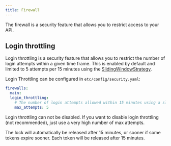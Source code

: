 ```yaml
---
title: Firewall
---
```


The firewall is a security feature that allows you to restrict access to your API. 

## Login throttling
Login throttling is a security feature that allows you to restrict the number of login attempts within a given time frame. This is enabled by default and limited to 5 attempts per 15 minutes using the [SlidingWindowStrategy](/swift-docs/docs/security/ratelimiter#example-of-usage-in-middleware). 

Login Throttling can be configured in `etc/config/security.yaml`:

```yaml
firewalls:
  main: 
  login_throttling:
    # The number of login attempts allowed within 15 minutes using a sliding window strategy
    max_attempts: 5
```

Login throttling can not be disabled. If you want to disable login throttling (not recommended), just use a very high number of max attempts.

The lock will automatically be released after 15 minutes, or sooner if some tokens expire sooner. Each token will be released after 15 minutes.